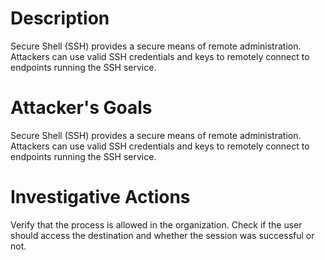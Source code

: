 # Description
Secure Shell (SSH) provides a secure means of remote administration. Attackers can use valid SSH credentials and keys to remotely connect to endpoints running the SSH service.
# Attacker's Goals
Secure Shell (SSH) provides a secure means of remote administration. Attackers can use valid SSH credentials and keys to remotely connect to endpoints running the SSH service.
# Investigative Actions
Verify that the process is allowed in the organization.
Check if the user should access the destination and whether the session was successful or not.

